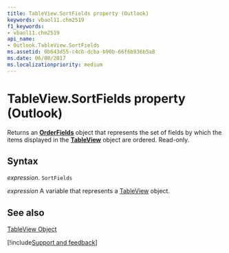 ```yaml
---
title: TableView.SortFields property (Outlook)
keywords: vbaol11.chm2519
f1_keywords:
- vbaol11.chm2519
api_name:
- Outlook.TableView.SortFields
ms.assetid: 0b643d55-c4cb-dcba-b90b-66f6b936b5a8
ms.date: 06/08/2017
ms.localizationpriority: medium
---
```



# TableView.SortFields property (Outlook)

Returns an **[OrderFields](Outlook.OrderFields.md)** object that represents the set of fields by which the items displayed in the **[TableView](Outlook.TableView.md)** object are ordered. Read-only.


## Syntax

_expression_. `SortFields`

_expression_ A variable that represents a [TableView](Outlook.TableView.md) object.


## See also


[TableView Object](Outlook.TableView.md)

[!include[Support and feedback](~/includes/feedback-boilerplate.md)]
